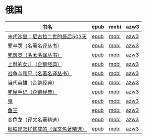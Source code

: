 # 俄国

| 书名 | epub | mobi | azw3 |
| --- | --- | --- | --- |
| [末代沙皇：尼古拉二世的最后503天](http://ct.dalanmei.com/f/31084289-570286163-8b88f7) | [epub](http://ct.dalanmei.com/f/31084289-570286163-8b88f7) | [mobi](http://ct.dalanmei.com/f/31084289-570170068-79d6ac) | [azw3](http://ct.dalanmei.com/f/31084289-570358130-f91d03) |
| [罪与罚（名著名译丛书）](http://ct.dalanmei.com/f/31084289-571915411-bb66c5) | [epub](http://ct.dalanmei.com/f/31084289-571915411-bb66c5) | [mobi](http://ct.dalanmei.com/f/31084289-571557490-34e3ae) | [azw3](http://ct.dalanmei.com/f/31084289-572203766-cfa49c) |
| [死魂灵（名著名译丛书）](http://ct.dalanmei.com/f/31084289-571918272-917ff9) | [epub](http://ct.dalanmei.com/f/31084289-571918272-917ff9) | [mobi](http://ct.dalanmei.com/f/31084289-571558626-a5cbae) | [azw3](http://ct.dalanmei.com/f/31084289-572204043-9e848b) |
| [上尉的女儿（企鹅经典）](http://ct.dalanmei.com/f/31084289-571732727-7b8a4b) | [epub](http://ct.dalanmei.com/f/31084289-571732727-7b8a4b) | [mobi](http://ct.dalanmei.com/f/31084289-571616217-b169ee) | [azw3](http://ct.dalanmei.com/f/31084289-571912605-c845d6) |
| [战争与和平（名著名译丛书）](http://ct.dalanmei.com/f/31084289-571736167-7ef8ad) | [epub](http://ct.dalanmei.com/f/31084289-571736167-7ef8ad) | [mobi](http://ct.dalanmei.com/f/31084289-571607693-2223a0) | [azw3](http://ct.dalanmei.com/f/31084289-571914311-86479e) |
| [当代英雄（企鹅经典）](http://ct.dalanmei.com/f/31084289-571736902-cef5f2) | [epub](http://ct.dalanmei.com/f/31084289-571736902-cef5f2) | [mobi](http://ct.dalanmei.com/f/31084289-571605344-94e125) | [azw3](http://ct.dalanmei.com/f/31084289-571915811-7f87c5) |
| [死屋手记（企鹅经典）](None) | [epub](None) | [mobi](None) | [azw3](None) |
| [鬼](http://ct.dalanmei.com/f/31084289-571794611-912a4b) | [epub](http://ct.dalanmei.com/f/31084289-571794611-912a4b) | [mobi](http://ct.dalanmei.com/f/31084289-571530734-822faa) | [azw3](http://ct.dalanmei.com/f/31084289-571987752-fba8c4) |
| [鱼王](None) | [epub](None) | [mobi](None) | [azw3](None) |
| [变色龙（译文名著精选）](http://ct.dalanmei.com/f/31084289-571785894-78c383) | [epub](http://ct.dalanmei.com/f/31084289-571785894-78c383) | [mobi](http://ct.dalanmei.com/f/31084289-571452024-ca0ba5) | [azw3](http://ct.dalanmei.com/f/31084289-571885560-78b797) |
| [钢铁是怎样炼成的（译文名著精选）](http://ct.dalanmei.com/f/31084289-571790668-f27b53) | [epub](http://ct.dalanmei.com/f/31084289-571790668-f27b53) | [mobi](http://ct.dalanmei.com/f/31084289-571457590-7e436b) | [azw3](http://ct.dalanmei.com/f/31084289-571897702-2260bf) |
